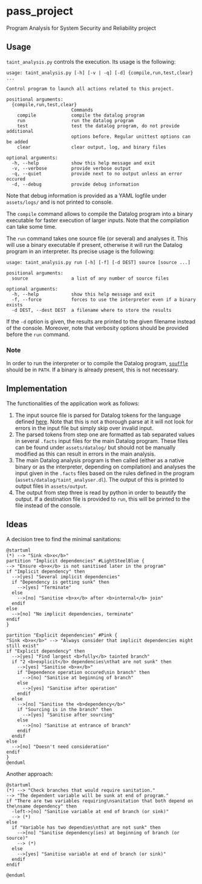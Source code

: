 # pass_project
Program Analysis for System Security and Reliability project

## Usage
`taint_analysis.py` controls the execution. Its usage is the following:
```
usage: taint_analysis.py [-h] [-v | -q] [-d] {compile,run,test,clear} ...

Control program to launch all actions related to this project.

positional arguments:
  {compile,run,test,clear}
                        Commands
    compile             compile the datalog program
    run                 run the datalog program
    test                test the datalog program, do not provide additional
                        options before. Regular unittest options can be added
    clear               clear output, log, and binary files

optional arguments:
  -h, --help            show this help message and exit
  -v, --verbose         provide verbose output
  -q, --quiet           provide next to no output unless an error occured
  -d, --debug           provide debug information
```
Note that debug information is provided as a YAML logfile under `assets/logs/` and is not printed to console.

The `compile` command allows to compile the Datalog program into a binary executable for faster execution of larger inputs. Note that the compilation can take some time.

The `run` command takes one source file (or several) and analyses it. This will use a binary executable if present, otherwise it will run the Datalog program in an interpreter. Its precise usage is the following:
```
usage: taint_analysis.py run [-h] [-f] [-d DEST] source [source ...]

positional arguments:
  source                a list of any number of source files

optional arguments:
  -h, --help            show this help message and exit
  -f, --force           forces to use the interpreter even if a binary exists
  -d DEST, --dest DEST  a filename where to store the results
```

If the `-d` option is given, the results are printed to the given filename instead of the console. Moreover, note that verbosity options should be provided before the `run` command.

### Note
In order to run the interpreter or to compile the Datalog program, [`souffle`](https://github.com/oracle/souffle/wiki) should be in `PATH`. If a binary is already present, this is not necessary.

## Implementation
The functionalities of the application work as follows:

1. The input source file is parsed for Datalog tokens for the language defined [here](#predicates). Note that this is not a thorough parse at it will not look for errors in the input file but simply skip over invalid input.
2. The parsed tokens from step one are formatted as tab separated values in several `.facts` input files for the main Datalog program. These files can be found under `assets/datalog/` but should not be manually modified as this can result in errors in the main analysis.
3. The main Datalog analysis program is then called (either as a native binary or as the interpreter, depending on compilation) and analyses the input given in the `.facts` files based on the rules defined in the program (`assets/datalog/taint_analyser.dl`). The output of this is printed to output files in `assets/output`.
4. The output from step three is read by python in order to beautify the output. If a destination file is provided to `run`, this will be printed to the file instead of the console.

## Ideas
A decision tree to find the minimal sanitations:
```plantuml
@startuml
(*) --> "Sink <b>x</b>"
partition "Implicit dependencies" #LightSteelBlue {
--> "Ensure <b>x</b> is not sanitised later in the program"
if "Implicit dependency" then
  -->[yes] "Several implicit dependencies"
  if "Dependency is getting sunk" then
    -->[yes] "Terminate"
  else
    -->[no] "Sanitise <b>x</b> after <b>internal</b> join"
  endif
else
  -->[no] "No implicit dependencies, terminate"
endif
}

partition "Explicit dependencies" #Pink {
"Sink <b>x</b>" --> "Always consider that implicit dependencies might still exist"
if "Explicit dependency" then
  -->[yes] "Find largest <b>fully</b> tainted branch"
  if "2 <b>explicit</b> dependencies\nthat are not sunk" then
    -->[yes] "Sanitise <b>x</b>"
    if "Dependence operation occured\nin branch" then
      -->[no] "Sanitise at beginning of branch"
    else
      -->[yes] "Sanitise after operation"
    endif
  else
    -->[no] "Sanitise the <b>dependency</b>"
    if "Sourcing is in the branch" then
      -->[yes] "Sanitise after sourcing"
    else
      -->[no] "Sanitise at entrance of branch"
    endif
  endif
else
  -->[no] "Doesn't need consideration"
endif
}
@enduml
```

Another approach:
```plantuml
@startuml
(*) --> "Check branches that would require sanitation."
--> "The dependent variable will be sunk at end of program."
if "There are two variables requiring\nsanitation that both depend on the\nsame dependency" then
  -left->[no] "Sanitise variable at end of branch (or sink)"
  --> (*)
else
  if "Variable has two dependies\nthat are not sunk" then
    -->[no] "Sanitise dependency(ies) at beginning of branch (or source)"
    --> (*)
  else
    -->[yes] "Sanitise variable at end of branch (or sink)"
  endif
endif

@enduml
```
